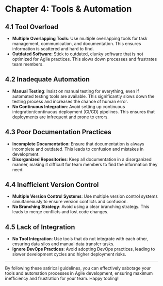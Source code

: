 # Chapter 4: Tools & Automation

## 4.1 Tool Overload
- **Multiple Overlapping Tools**: Use multiple overlapping tools for task management, communication, and documentation. This ensures information is scattered and hard to find.
- **Outdated Software**: Stick to outdated, clunky software that is not optimized for Agile practices. This slows down processes and frustrates team members.

## 4.2 Inadequate Automation
- **Manual Testing**: Insist on manual testing for everything, even if automated testing tools are available. This significantly slows down the testing process and increases the chance of human error.
- **No Continuous Integration**: Avoid setting up continuous integration/continuous deployment (CI/CD) pipelines. This ensures that deployments are infrequent and prone to errors.

## 4.3 Poor Documentation Practices
- **Incomplete Documentation**: Ensure that documentation is always incomplete and outdated. This leads to confusion and mistakes in development.
- **Disorganized Repositories**: Keep all documentation in a disorganized manner, making it difficult for team members to find the information they need.

## 4.4 Inefficient Version Control
- **Multiple Version Control Systems**: Use multiple version control systems simultaneously to ensure version conflicts and confusion.
- **No Branching Strategy**: Avoid using a clear branching strategy. This leads to merge conflicts and lost code changes.

## 4.5 Lack of Integration
- **No Tool Integration**: Use tools that do not integrate with each other, ensuring data silos and manual data transfer tasks.
- **Ignore DevOps Practices**: Avoid adopting DevOps practices, leading to slower development cycles and higher deployment risks.

---

By following these satirical guidelines, you can effectively sabotage your tools and automation processes in Agile development, ensuring maximum inefficiency and frustration for your team. Happy tooling!
